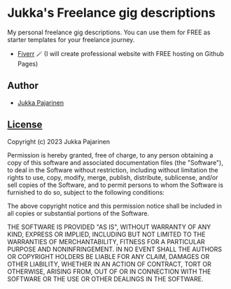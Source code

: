 # Jukka's Freelance gig descriptions

My personal freelance gig descriptions. You can use them for FREE as starter templates for your freelance journey.

- [Fiverr](./fiverr.md) 🪄 (I will create professional website with FREE hosting on Github Pages)

## Author

- [Jukka Pajarinen](https://www.jukkapajarinen.com)

## [License](LICENSE.md)

Copyright (c) 2023 Jukka Pajarinen

Permission is hereby granted, free of charge, to any person obtaining a copy of this software and associated documentation files (the "Software"), to deal in the Software without restriction, including without limitation the rights to use, copy, modify, merge, publish, distribute, sublicense, and/or sell copies of the Software, and to permit persons to whom the Software is furnished to do so, subject to the following conditions:

The above copyright notice and this permission notice shall be included in all copies or substantial portions of the Software.

THE SOFTWARE IS PROVIDED "AS IS", WITHOUT WARRANTY OF ANY KIND, EXPRESS OR IMPLIED, INCLUDING BUT NOT LIMITED TO THE WARRANTIES OF MERCHANTABILITY, FITNESS FOR A PARTICULAR PURPOSE AND NONINFRINGEMENT. IN NO EVENT SHALL THE AUTHORS OR COPYRIGHT HOLDERS BE LIABLE FOR ANY CLAIM, DAMAGES OR OTHER LIABILITY, WHETHER IN AN ACTION OF CONTRACT, TORT OR OTHERWISE, ARISING FROM, OUT OF OR IN CONNECTION WITH THE SOFTWARE OR THE USE OR OTHER DEALINGS IN THE SOFTWARE.